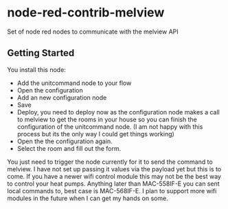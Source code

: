# node-red-contrib-melview

Set of node red nodes to communicate with the melview API

## Getting Started
You install this node:
* Add the unitcommand node to your flow
* Open the configuration
* Add an new configuration node
* Save
* Deploy, you need to deploy now as the configuration node makes a call to melview to get the rooms in your house so you can finish the configuration of the unitcommand node. (I am not happy with this process but its the only way I could get things working)
* Open the the configuration again.
* Select the room and fill out the form.

You just need to trigger the node currently for it to send the command to melview. I have not set up passing it values via the payload yet but this is to come. If you have a newer wifi control module this may not be the best way to control your heat pumps. Anything later than MAC-558IF-E you can sent local commands to, best case is MAC-568IF-E. I plan to support more wifi modules in the future when I can get my hands on some.

